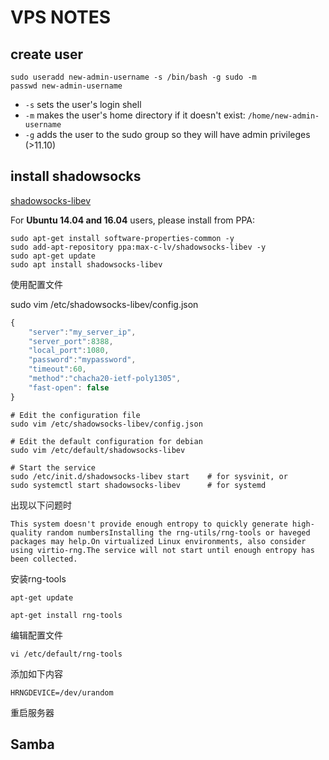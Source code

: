# VPS NOTES

## create user

```text
sudo useradd new-admin-username -s /bin/bash -g sudo -m
passwd new-admin-username
```

* `-s` sets the user's login shell
* `-m` makes the user's home directory if it doesn't exist: `/home/new-admin-username`
* `-g` adds the user to the sudo group so they will have admin privileges \(&gt;11.10\)

## install shadowsocks

[shadowsocks-libev](https://github.com/shadowsocks/shadowsocks-libev#install-from-repository)

For **Ubuntu 14.04 and 16.04** users, please install from PPA:

```text
sudo apt-get install software-properties-common -y
sudo add-apt-repository ppa:max-c-lv/shadowsocks-libev -y
sudo apt-get update
sudo apt install shadowsocks-libev
```

使用配置文件

sudo vim /etc/shadowsocks-libev/config.json

```javascript
{
    "server":"my_server_ip",
    "server_port":8388,
    "local_port":1080,
    "password":"mypassword",
    "timeout":60,
    "method":"chacha20-ietf-poly1305",
    "fast-open": false
}
```

```text
# Edit the configuration file
sudo vim /etc/shadowsocks-libev/config.json

# Edit the default configuration for debian
sudo vim /etc/default/shadowsocks-libev

# Start the service
sudo /etc/init.d/shadowsocks-libev start    # for sysvinit, or
sudo systemctl start shadowsocks-libev      # for systemd
```

出现以下问题时

```text
This system doesn't provide enough entropy to quickly generate high-quality random numbersInstalling the rng-utils/rng-tools or haveged packages may help.On virtualized Linux environments, also consider using virtio-rng.The service will not start until enough entropy has been collected.
```

安装rng-tools

```text
apt-get update

apt-get install rng-tools
```

编辑配置文件

```text
vi /etc/default/rng-tools
```

添加如下内容

```text
HRNGDEVICE=/dev/urandom
```

重启服务器

## Samba

